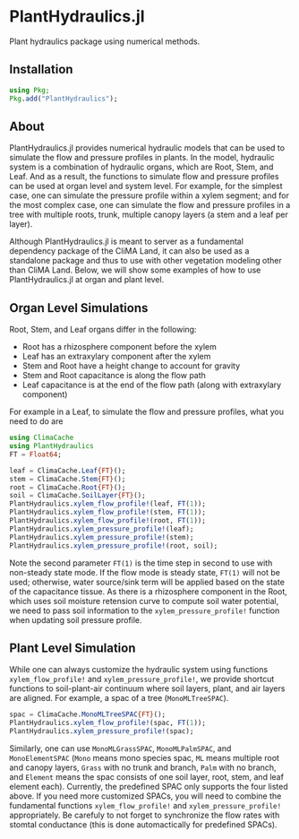 # PlantHydraulics.jl
Plant hydraulics package using numerical methods.


## Installation
```julia
using Pkg;
Pkg.add("PlantHydraulics");
```


## About
PlantHydraulics.jl provides numerical hydraulic models that can be used to simulate the flow and pressure profiles in plants. In the model, hydraulic system is a combination of hydraulic organs, which are Root, Stem, and Leaf. And as a result, the functions to simulate flow and pressure profiles can be used at organ level and system level. For example, for the simplest case, one can simulate the pressure profile within a xylem segment; and for the most complex case, one can simulate the flow and pressure profiles in a tree with multiple roots, trunk, multiple canopy layers (a stem and a leaf per layer).

Although PlantHydraulics.jl is meant to server as a fundamental dependency package of the CliMA Land, it can also be used as a standalone package and thus to use with other vegetation modeling other than CliMA Land. Below, we will show some examples of how to use PlantHydraulics.jl at organ and plant level.


## Organ Level Simulations
Root, Stem, and Leaf organs differ in the following:
- Root has a rhizosphere component before the xylem
- Leaf has an extraxylary component after the xylem
- Stem and Root have a height change to account for gravity
- Stem and Root capacitance is along the flow path
- Leaf capacitance is at the end of the flow path (along with extraxylary component)

For example in a Leaf, to simulate the flow and pressure profiles, what you need to do are
```julia
using ClimaCache
using PlantHydraulics
FT = Float64;

leaf = ClimaCache.Leaf{FT}();
stem = ClimaCache.Stem{FT}();
root = ClimaCache.Root{FT}();
soil = ClimaCache.SoilLayer{FT}();
PlantHydraulics.xylem_flow_profile!(leaf, FT(1));
PlantHydraulics.xylem_flow_profile!(stem, FT(1));
PlantHydraulics.xylem_flow_profile!(root, FT(1));
PlantHydraulics.xylem_pressure_profile!(leaf);
PlantHydraulics.xylem_pressure_profile!(stem);
PlantHydraulics.xylem_pressure_profile!(root, soil);
```

Note the second parameter `FT(1)` is the time step in second to use with non-steady state mode. If the flow mode is steady state, `FT(1)` will not be used; otherwise, water source/sink term will be applied based on the state of the capacitance tissue. As there is a rhizosphere component in the Root, which uses soil moisture retension curve to compute soil water potential, we need to pass soil information to the `xylem_pressure_profile!` function when updating soil pressure profile.


## Plant Level Simulation
While one can always customize the hydraulic system using functions `xylem_flow_profile!` and `xylem_pressure_profile!`, we provide shortcut functions to soil-plant-air continuum where soil layers, plant, and air layers are aligned. For example, a spac of a tree (`MonoMLTreeSPAC`).
```julia
spac = ClimaCache.MonoMLTreeSPAC{FT}();
PlantHydraulics.xylem_flow_profile!(spac, FT(1));
PlantHydraulics.xylem_pressure_profile!(spac);
```

Similarly, one can use `MonoMLGrassSPAC`, `MonoMLPalmSPAC`, and `MonoElementSPAC` (`Mono` means mono species spac, `ML` means multiple root and canopy layers, `Grass` with no trunk and branch, `Palm` with no branch, and `Element` means the spac consists of one soil layer, root, stem, and leaf element each). Currently, the predefined SPAC only supports the four listed above. If you need more customized SPACs, you will need to combine the fundamental functions `xylem_flow_profile!` and `xylem_pressure_profile!` appropriately. Be carefuly to not forget to synchronize the flow rates with stomtal conductance (this is done automactically for predefined SPACs).
